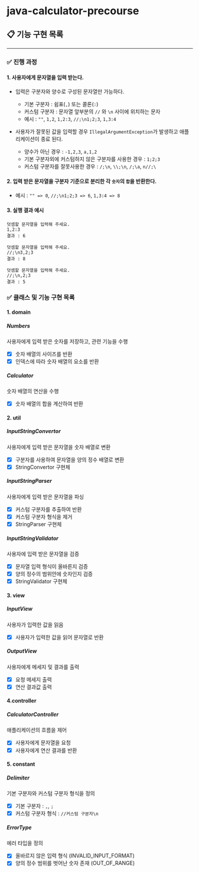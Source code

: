 # java-calculator-precourse

## 📋 기능 구현 목록

---

### ✅ 진행 과정

#### 1. 사용자에게 문자열을 입력 받는다.

- 입력은 구분자와 양수로 구성된 문자열만 가능하다.
    - 기본 구분자 : 쉼표(`,`) 또는 콜론(`:`)
    - 커스텀 구분자 : 문자열 앞부분의 `//` 와 `\n` 사이에 위치하는 문자
    - 예시 : `""`, `1,2`, `1,2:3`, `//;\n1;2;3`, `1,3:4`


- 사용자가 잘못된 값을 입력할 경우 `IllegalArgumentException`가 발생하고 애플리케이션이 종료 된다.
    - 양수가 아닌 경우 : `-1,2,3`, `a,1,2`
    - 기본 구분자외에 커스텀하지 않은 구분자를 사용한 경우 : `1;2;3`
    - 커스텀 구분자를 잘못사용한 경우 : `/;\n`, `\\;\n`, `/;\a`, `n//;\`

#### 2. 입력 받은 문자열을 구분자 기준으로 분리한 각 `숫자`의 `합`을 반환한다.

- 예시 : `"" => 0`, `//;\n1;2;3 => 6`, `1,3:4 => 8`

#### 3. 실행 결과 예시

```text
덧셈할 문자열을 입력해 주세요.
1,2:3
결과 : 6
```

```text
덧셈할 문자열을 입력해 주세요.
//;\n3,2;3
결과 : 8
```

```text
덧셈할 문자열을 입력해 주세요.
//;\n,2;3
결과 : 5
```

### ✅ 클래스 및 기능 구현 목록

#### 1. domain

##### Numbers

사용자에게 입력 받은 숫자를 저장하고, 관련 기능을 수행

- [X] 숫자 배열의 사이즈를 반환
- [X] 인덱스에 따라 숫자 배열의 요소를 반환

##### Calculator

숫자 배열의 연산을 수행

- [X] 숫자 배열의 합을 계산하여 반환

#### 2. util

##### InputStringConvertor

사용자에게 입력 받은 문자열을 숫자 배열로 변환

- [X] 구분자를 사용하여 문자열을 양의 정수 배열로 변환
- [X] StringConvertor 구현체

##### InputStringParser

사용자에게 입력 받은 문자열을 파싱

- [X] 커스텀 구분자를 추출하여 반환
- [X] 커스텀 구분자 형식을 제거
- [X] StringParser 구현체

##### InputStringValidator

사용자에 입력 받은 문자열을 검증

- [X] 문자열 입력 형식이 올바른지 검증
- [X] 양의 정수의 범위안에 숫자인지 검증
- [X] StringValidator 구현체

#### 3. view

##### InputView

사용자가 입력한 값을 읽음

- [X] 사용자가 입력한 값을 읽어 문자열로 반환

##### OutputView

사용자에게 메세지 및 결과를 출력

- [X] 요청 메세지 출력
- [X] 연산 결과값 출력

#### 4.controller

##### CalculatorController

애플리케이션의 흐름을 제어

- [X] 사용자에게 문자열을 요청
- [X] 사용자에게 연산 결과를 반환

#### 5. constant

##### Delimiter

기본 구분자와 커스텀 구분자 형식을 정의

- [X] 기본 구분자 : `,`, `;`
- [X] 커스텀 구분자 형식 : `//커스텀 구분자\n`

##### ErrorType

에러 타입을 정의

- [X] 올바르지 않은 입력 형식 (INVALID_INPUT_FORMAT)
- [X] 양의 정수 범위를 벗어난 숫자 존재 (OUT_OF_RANGE)